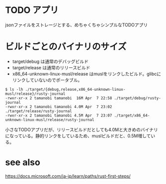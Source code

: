 # TODO アプリ

jsonファイルをストレージとする、めちゃくちゃシンプルなTODOアプリ

# ビルドごとのバイナリのサイズ

* target/debug は通常のデバッグビルド
* target/release は通常のリリースビルド
* x86_64-unknown-linux-musl/release はmuslをリンクしたビルド。glibcにリンクしていないのでポータブル。

```
$ ls -lh ./target/{debug,release,x86_64-unknown-linux-musl/release}/rusty-journal
-rwxr-xr-x 2 tamanobi tamanobi  16M Apr  7 22:58 ./target/debug/rusty-journal
-rwxr-xr-x 2 tamanobi tamanobi 4.0M Apr  7 23:02 ./target/release/rusty-journal
-rwxr-xr-x 2 tamanobi tamanobi 4.5M Apr  7 23:07 ./target/x86_64-unknown-linux-musl/release/rusty-journal
```

小さなTODOアプリだが、リリースビルドだとしても4.0Mと大きめのバイナリになっている。静的リンクをしているため、muslビルドだと、0.5M増している。


# see also

https://docs.microsoft.com/ja-jp/learn/paths/rust-first-steps/
